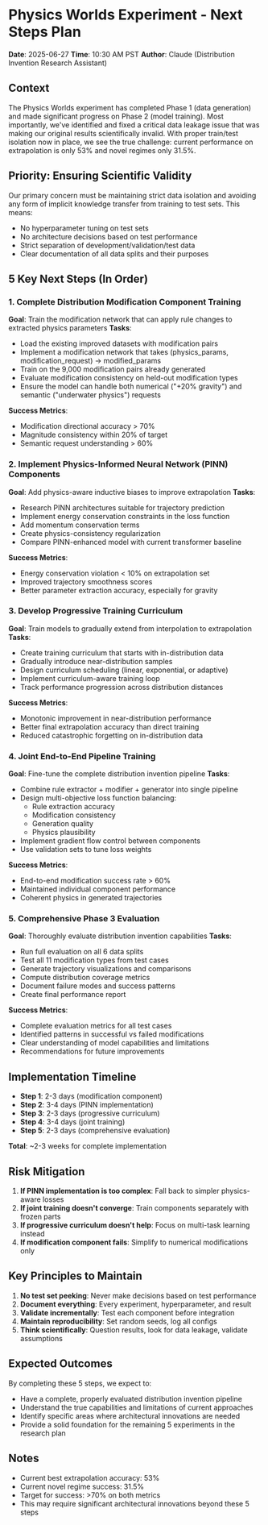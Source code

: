 # Physics Worlds Experiment - Next Steps Plan
**Date**: 2025-06-27
**Time**: 10:30 AM PST
**Author**: Claude (Distribution Invention Research Assistant)

## Context
The Physics Worlds experiment has completed Phase 1 (data generation) and made significant progress on Phase 2 (model training). Most importantly, we've identified and fixed a critical data leakage issue that was making our original results scientifically invalid. With proper train/test isolation now in place, we see the true challenge: current performance on extrapolation is only 53% and novel regimes only 31.5%.

## Priority: Ensuring Scientific Validity
Our primary concern must be maintaining strict data isolation and avoiding any form of implicit knowledge transfer from training to test sets. This means:
- No hyperparameter tuning on test sets
- No architecture decisions based on test performance
- Strict separation of development/validation/test data
- Clear documentation of all data splits and their purposes

## 5 Key Next Steps (In Order)

### 1. Complete Distribution Modification Component Training
**Goal**: Train the modification network that can apply rule changes to extracted physics parameters
**Tasks**:
- Load the existing improved datasets with modification pairs
- Implement a modification network that takes (physics_params, modification_request) → modified_params
- Train on the 9,000 modification pairs already generated
- Evaluate modification consistency on held-out modification types
- Ensure the model can handle both numerical ("+20% gravity") and semantic ("underwater physics") requests

**Success Metrics**:
- Modification directional accuracy > 70%
- Magnitude consistency within 20% of target
- Semantic request understanding > 60%

### 2. Implement Physics-Informed Neural Network (PINN) Components
**Goal**: Add physics-aware inductive biases to improve extrapolation
**Tasks**:
- Research PINN architectures suitable for trajectory prediction
- Implement energy conservation constraints in the loss function
- Add momentum conservation terms
- Create physics-consistency regularization
- Compare PINN-enhanced model with current transformer baseline

**Success Metrics**:
- Energy conservation violation < 10% on extrapolation set
- Improved trajectory smoothness scores
- Better parameter extraction accuracy, especially for gravity

### 3. Develop Progressive Training Curriculum
**Goal**: Train models to gradually extend from interpolation to extrapolation
**Tasks**:
- Create training curriculum that starts with in-distribution data
- Gradually introduce near-distribution samples
- Design curriculum scheduling (linear, exponential, or adaptive)
- Implement curriculum-aware training loop
- Track performance progression across distribution distances

**Success Metrics**:
- Monotonic improvement in near-distribution performance
- Better final extrapolation accuracy than direct training
- Reduced catastrophic forgetting on in-distribution data

### 4. Joint End-to-End Pipeline Training
**Goal**: Fine-tune the complete distribution invention pipeline
**Tasks**:
- Combine rule extractor + modifier + generator into single pipeline
- Design multi-objective loss function balancing:
  - Rule extraction accuracy
  - Modification consistency
  - Generation quality
  - Physics plausibility
- Implement gradient flow control between components
- Use validation sets to tune loss weights

**Success Metrics**:
- End-to-end modification success rate > 60%
- Maintained individual component performance
- Coherent physics in generated trajectories

### 5. Comprehensive Phase 3 Evaluation
**Goal**: Thoroughly evaluate distribution invention capabilities
**Tasks**:
- Run full evaluation on all 6 data splits
- Test all 11 modification types from test cases
- Generate trajectory visualizations and comparisons
- Compute distribution coverage metrics
- Document failure modes and success patterns
- Create final performance report

**Success Metrics**:
- Complete evaluation metrics for all test cases
- Identified patterns in successful vs failed modifications
- Clear understanding of model capabilities and limitations
- Recommendations for future improvements

## Implementation Timeline
- **Step 1**: 2-3 days (modification component)
- **Step 2**: 3-4 days (PINN implementation)
- **Step 3**: 2-3 days (progressive curriculum)
- **Step 4**: 3-4 days (joint training)
- **Step 5**: 2-3 days (comprehensive evaluation)

**Total**: ~2-3 weeks for complete implementation

## Risk Mitigation
1. **If PINN implementation is too complex**: Fall back to simpler physics-aware losses
2. **If joint training doesn't converge**: Train components separately with frozen parts
3. **If progressive curriculum doesn't help**: Focus on multi-task learning instead
4. **If modification component fails**: Simplify to numerical modifications only

## Key Principles to Maintain
1. **No test set peeking**: Never make decisions based on test performance
2. **Document everything**: Every experiment, hyperparameter, and result
3. **Validate incrementally**: Test each component before integration
4. **Maintain reproducibility**: Set random seeds, log all configs
5. **Think scientifically**: Question results, look for data leakage, validate assumptions

## Expected Outcomes
By completing these 5 steps, we expect to:
- Have a complete, properly evaluated distribution invention pipeline
- Understand the true capabilities and limitations of current approaches
- Identify specific areas where architectural innovations are needed
- Provide a solid foundation for the remaining 5 experiments in the research plan

## Notes
- Current best extrapolation accuracy: 53%
- Current novel regime success: 31.5%
- Target for success: >70% on both metrics
- This may require significant architectural innovations beyond these 5 steps
